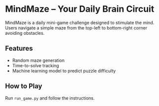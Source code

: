 
# MindMaze – Your Daily Brain Circuit

MindMaze is a daily mini-game challenge designed to stimulate the mind. Users navigate a simple maze from the top-left to bottom-right corner avoiding obstacles.

## Features
- Random maze generation
- Time-to-solve tracking
- Machine learning model to predict puzzle difficulty

## How to Play
Run `run_game.py` and follow the instructions.
